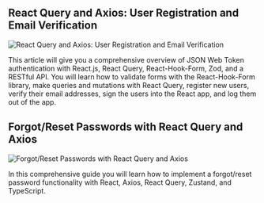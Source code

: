 ## React Query and Axios: User Registration and Email Verification

![React Query and Axios: User Registration and Email Verification](https://codevoweb.com/wp-content/uploads/2022/09/React-Query-and-Axios-User-Registration-and-Email-Verification.webp)

This article will give you a comprehensive overview of JSON Web Token authentication with React.js, React Query, React-Hook-Form, Zod, and a RESTful API. You will learn how to validate forms with the React-Hook-Form library, make queries and mutations with React Query, register new users, verify their email addresses, sign the users into the React app, and log them out of the app.

## Forgot/Reset Passwords with React Query and Axios

![Forgot/Reset Passwords with React Query and Axios](https://codevoweb.com/wp-content/uploads/2022/10/Forgot-Reset-Passwords-with-React-Query-and-Axios.webp)

In this comprehensive guide you will learn how to implement a forgot/reset password functionality with React, Axios, React Query, Zustand, and TypeScript.
